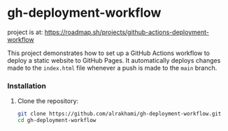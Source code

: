 # gh-deployment-workflow
project is at: https://roadmap.sh/projects/github-actions-deployment-workflow

This project demonstrates how to set up a GitHub Actions workflow to deploy a static website to GitHub Pages. It automatically deploys changes made to the `index.html` file whenever a push is made to the `main` branch.

### Installation

1. Clone the repository:

   ```bash
   git clone https://github.com/alrakhami/gh-deployment-workflow.git
   cd gh-deployment-workflow
